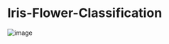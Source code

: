 # Iris-Flower-Classification

![image](https://github.com/MohneetKaur/Iris-Flower-Classification/assets/84201530/a15ba151-bed2-4b65-ab50-788bd9a5ddf9)
